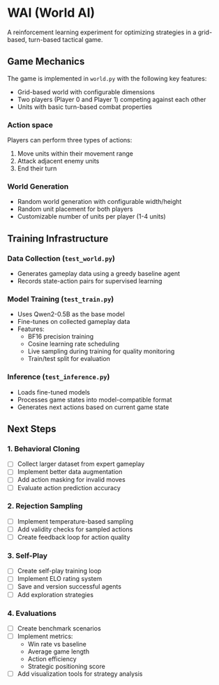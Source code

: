 # WAI (World AI)

A reinforcement learning experiment for optimizing strategies in a grid-based, turn-based tactical game.

## Game Mechanics

The game is implemented in `world.py` with the following key features:

- Grid-based world with configurable dimensions
- Two players (Player 0 and Player 1) competing against each other
- Units with basic turn-based combat properties

### Action space
Players can perform three types of actions:
1. Move units within their movement range
2. Attack adjacent enemy units
3. End their turn

### World Generation
- Random world generation with configurable width/height
- Random unit placement for both players
- Customizable number of units per player (1-4 units)

## Training Infrastructure

### Data Collection (`test_world.py`)
- Generates gameplay data using a greedy baseline agent
- Records state-action pairs for supervised learning

### Model Training (`test_train.py`)
- Uses Qwen2-0.5B as the base model
- Fine-tunes on collected gameplay data
- Features:
  - BF16 precision training
  - Cosine learning rate scheduling
  - Live sampling during training for quality monitoring
  - Train/test split for evaluation

### Inference (`test_inference.py`)
- Loads fine-tuned models
- Processes game states into model-compatible format
- Generates next actions based on current game state

## Next Steps

### 1. Behavioral Cloning
- [ ] Collect larger dataset from expert gameplay
- [ ] Implement better data augmentation
- [ ] Add action masking for invalid moves
- [ ] Evaluate action prediction accuracy

### 2. Rejection Sampling
- [ ] Implement temperature-based sampling
- [ ] Add validity checks for sampled actions
- [ ] Create feedback loop for action quality

### 3. Self-Play
- [ ] Create self-play training loop
- [ ] Implement ELO rating system
- [ ] Save and version successful agents
- [ ] Add exploration strategies

### 4. Evaluations
- [ ] Create benchmark scenarios
- [ ] Implement metrics:
  - Win rate vs baseline
  - Average game length
  - Action efficiency
  - Strategic positioning score
- [ ] Add visualization tools for strategy analysis
